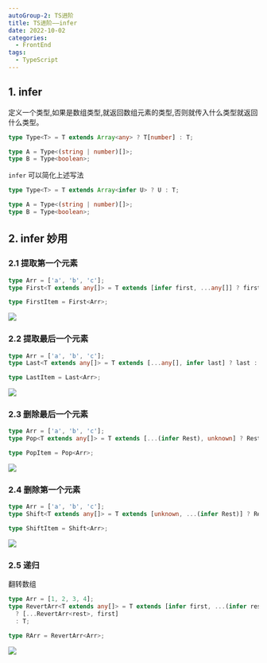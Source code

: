 ```yaml
---
autoGroup-2: TS进阶
title: TS进阶——infer
date: 2022-10-02
categories:
  - FrontEnd
tags:
  - TypeScript
---
```


## 1. infer

定义一个类型,如果是数组类型,就返回数组元素的类型,否则就传入什么类型就返回什么类型。

```ts
type Type<T> = T extends Array<any> ? T[number] : T;

type A = Type<(string | number)[]>;
type B = Type<boolean>;
```

`infer` 可以简化上述写法

```ts
type Type<T> = T extends Array<infer U> ? U : T;

type A = Type<(string | number)[]>;
type B = Type<boolean>;
```

## 2. infer 妙用

### 2.1 提取第一个元素

```ts
type Arr = ['a', 'b', 'c'];
type First<T extends any[]> = T extends [infer first, ...any[]] ? first : [];

type FirstItem = First<Arr>;
```

![](https://cdn.jsdelivr.net/gh/tienouc/blog-img/202301272300869.png)

### 2.2 提取最后一个元素

```ts
type Arr = ['a', 'b', 'c'];
type Last<T extends any[]> = T extends [...any[], infer last] ? last : [];

type LastItem = Last<Arr>;
```

![](https://cdn.jsdelivr.net/gh/tienouc/blog-img/202301272303327.png)

### 2.3 删除最后一个元素

```ts
type Arr = ['a', 'b', 'c'];
type Pop<T extends any[]> = T extends [...(infer Rest), unknown] ? Rest : [];

type PopItem = Pop<Arr>;
```

![](https://cdn.jsdelivr.net/gh/tienouc/blog-img/202301272305930.png)

### 2.4 删除第一个元素

```ts
type Arr = ['a', 'b', 'c'];
type Shift<T extends any[]> = T extends [unknown, ...(infer Rest)] ? Rest : [];

type ShiftItem = Shift<Arr>;
```

![](https://cdn.jsdelivr.net/gh/tienouc/blog-img/202301272306055.png)

### 2.5 递归

翻转数组

```ts
type Arr = [1, 2, 3, 4];
type RevertArr<T extends any[]> = T extends [infer first, ...(infer rest)]
  ? [...RevertArr<rest>, first]
  : T;

type RArr = RevertArr<Arr>;
```

![](https://cdn.jsdelivr.net/gh/tienouc/blog-img/202301272315431.png)
